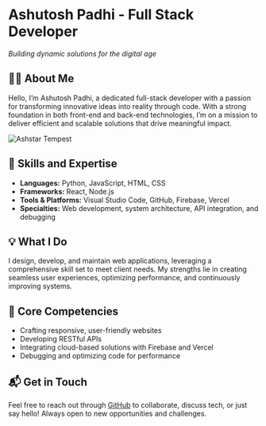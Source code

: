 # **Ashutosh Padhi - Full Stack Developer**  
*Building dynamic solutions for the digital age*

## 👨‍💻 **About Me**  
Hello, I’m Ashutosh Padhi, a dedicated full-stack developer with a passion for transforming innovative ideas into reality through code. With a strong foundation in both front-end and back-end technologies, I’m on a mission to deliver efficient and scalable solutions that drive meaningful impact.

![Ashstar Tempest](https://avatars.githubusercontent.com/u/97588514?s=400&u=1dd6ca46bd277e7a3e5e256c9d9972d5f1492ca0&v=4)

## 🔧 **Skills and Expertise**  
- **Languages:** Python, JavaScript, HTML, CSS  
- **Frameworks:** React, Node.js  
- **Tools & Platforms:** Visual Studio Code, GitHub, Firebase, Vercel  
- **Specialties:** Web development, system architecture, API integration, and debugging

## 💡 **What I Do**  
I design, develop, and maintain web applications, leveraging a comprehensive skill set to meet client needs. My strengths lie in creating seamless user experiences, optimizing performance, and continuously improving systems.

## 🌟 **Core Competencies**  
- Crafting responsive, user-friendly websites  
- Developing RESTful APIs  
- Integrating cloud-based solutions with Firebase and Vercel  
- Debugging and optimizing code for performance

## 📬 **Get in Touch**  
Feel free to reach out through [GitHub](https://github.com/AshstarTempest) to collaborate, discuss tech, or just say hello! Always open to new opportunities and challenges.
